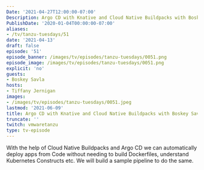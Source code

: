 ```yaml
---
Date: '2021-04-27T12:00:00-07:00'
Description: Argo CD with Knative and Cloud Native Buildpacks with Boskey Savla
PublishDate: '2020-01-04T00:00:00-07:00'
aliases:
- /tv/tanzu-tuesdays/51
date: '2021-04-13'
draft: false
episode: '51'
episode_banner: /images/tv/episodes/tanzu-tuesdays/0051.png
episode_image: /images/tv/episodes/tanzu-tuesdays/0051.png
explicit: 'no'
guests:
- Boskey Savla
hosts:
- Tiffany Jernigan
images:
- /images/tv/episodes/tanzu-tuesdays/0051.jpeg
lastmod: '2021-06-09'
title: Argo CD with Knative and Cloud Native Buildpacks with Boskey Savla
truncate: ''
twitch: vmwaretanzu
type: tv-episode
---
```


With the help of Cloud Native Buildpacks and Argo CD we can automatically deploy apps from Code without needing to build Dockerfiles, understand Kubernetes Constructs etc. We will build a sample pipeline to do the same.